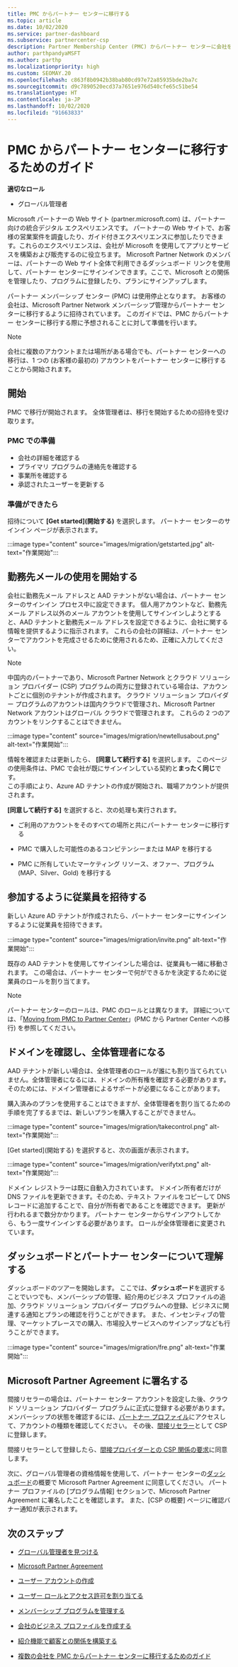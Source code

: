 ```yaml
---
title: PMC からパートナー センターに移行する
ms.topic: article
ms.date: 10/02/2020
ms.service: partner-dashboard
ms.subservice: partnercenter-csp
description: Partner Membership Center (PMC) からパートナー センターに会社を移行する方法について説明します。
author: parthpandyaMSFT
ms.author: parthp
ms.localizationpriority: high
ms.custom: SEOMAY.20
ms.openlocfilehash: c863f8b0942b38bab80cd97e72a85935bde2ba7c
ms.sourcegitcommit: d9c7890520ecd37a7651e976d540cfe65c51be54
ms.translationtype: HT
ms.contentlocale: ja-JP
ms.lasthandoff: 10/02/2020
ms.locfileid: "91663833"
---
```

# <a name="guide-to-migrating-from-pmc-to-partner-center"></a>PMC からパートナー センターに移行するためのガイド

**適切なロール**

- グローバル管理者

Microsoft パートナーの Web サイト (partner.microsoft.com) は、パートナー向けの統合デジタル エクスペリエンスです。 パートナーの Web サイトで、お客様の営業案件を調査したり、ガイド付きエクスペリエンスに参加したりできます。これらのエクスペリエンスは、会社が Microsoft を使用してアプリとサービスを構築および販売するのに役立ちます。 Microsoft Partner Network のメンバーは、パートナーの Web サイト全体で利用できるダッシュボード リンクを使用して、パートナー センターにサインインできます。ここで、Microsoft との関係を管理したり、プログラムに登録したり、プランにサインアップします。

パートナー メンバーシップ センター (PMC) は使用停止となります。 お客様の会社は、Microsoft Partner Network メンバーシップ管理からパートナー センターに移行するように招待されています。 このガイドでは、PMC からパートナー センターに移行する際に予想されることに対して準備を行います。

>[!NOTE]
>会社に複数のアカウントまたは場所がある場合でも、パートナー センターへの移行は、1 つの (お客様の最初の) アカウントをパートナー センターに移行することから開始されます。

## <a name="get-started"></a>開始

PMC で移行が開始されます。 全体管理者は、移行を開始するための招待を受け取ります。

### <a name="prepare-in-pmc"></a>PMC での準備

- 会社の詳細を確認する
- プライマリ プログラムの連絡先を確認する
- 事業所を確認する
- 承認されたユーザーを更新する

### <a name="when-youre-ready"></a>準備ができたら

招待について **[Get started]\(開始する\)** を選択します。 パートナー センターのサインイン ページが表示されます。

:::image type="content" source="images/migration/getstarted.jpg" alt-text="作業開始":::

## <a name="start-with-your-work-email"></a>勤務先メールの使用を開始する

会社に勤務先メール アドレスと AAD テナントがない場合は、パートナー センターのサインイン プロセス中に設定できます。 個人用アカウントなど、勤務先メール アドレス以外のメール アカウントを使用してサインインしようとすると、AAD テナントと勤務先メール アドレスを設定できるように、会社に関する情報を提供するように指示されます。 これらの会社の詳細は、パートナー センターでアカウントを完成させるために使用されるため、正確に入力してください。

>[!NOTE]
>中国内のパートナーであり、Microsoft Partner Network とクラウド ソリューション プロバイダー (CSP) プログラムの両方に登録されている場合は、アカウントごとに個別のテナントが作成されます。 クラウド ソリューション プロバイダー プログラムのアカウントは国内クラウドで管理され、Microsoft Partner Network アカウントはグローバル クラウドで管理されます。 これらの 2 つのアカウントをリンクすることはできません。

:::image type="content" source="images/migration/newtellusabout.png" alt-text="作業開始":::

情報を確認または更新したら、 **[同意して続行する]** を選択します。
このページの使用条件は、PMC で会社が既にサインインしている契約と**まったく同じ**です。  
この手順により、Azure AD テナントの作成が開始され、職場アカウントが提供されます。

**[同意して続行する]** を選択すると、次の処理も実行されます。

- ご利用のアカウントをそのすべての場所と共にパートナー センターに移行する

- PMC で購入した可能性のあるコンピテンシーまたは MAP を移行する

- PMC に所有していたマーケティング リソース、オファー、プログラム (MAP、Silver、Gold) を移行する

## <a name="invite-employees-to-join-you"></a>参加するように従業員を招待する

新しい Azure AD テナントが作成されたら、パートナー センターにサインインするように従業員を招待できます。

:::image type="content" source="images/migration/invite.png" alt-text="作業開始":::

既存の AAD テナントを使用してサインインした場合は、従業員も一緒に移動されます。 この場合は、パートナー センターで何ができるかを決定するために従業員のロールを割り当てます。 

>[!NOTE] 
>パートナー センターのロールは、PMC のロールとは異なります。 詳細については、「[Moving from PMC to Partner Center](move-pmc-pc-map.md)」(PMC から Partner Center への移行) を参照してください。

## <a name="verify-your-domain-and-become-a-global-admin"></a>ドメインを確認し、全体管理者になる  

AAD テナントが新しい場合は、全体管理者のロールが誰にも割り当てられていません。全体管理者になるには、ドメインの所有権を確認する必要があります。 そのためには、ドメイン管理者によるサポートが必要になることがあります。

購入済みのプランを使用することはできますが、全体管理者を割り当てるための手順を完了するまでは、新しいプランを購入することができません。

:::image type="content" source="images/migration/takecontrol.png" alt-text="作業開始":::

[Get started]\(開始する\) を選択すると、次の画面が表示されます。

:::image type="content" source="images/migration/verifytxt.png" alt-text="作業開始":::

ドメイン レジストラーは既に自動入力されています。 ドメイン所有者だけが DNS ファイルを更新できます。そのため、テキスト ファイルをコピーして DNS レコードに追加することで、自分が所有者であることを確認できます。 更新が行われるまで数分かかります。 パートナー センターからサインアウトしてから、もう一度サインインする必要があります。 ロールが全体管理者に変更されています。

## <a name="get-acquainted-with-your-dashboard-and-partner-center"></a>ダッシュボードとパートナー センターについて理解する

ダッシュボードのツアーを開始します。 ここでは、**ダッシュボード**を選択することでいつでも、メンバーシップの管理、紹介用のビジネス プロファイルの追加、クラウド ソリューション プロバイダー プログラムへの登録、ビジネスに関連する通知とプランの確認を行うことができます。 また、インセンティブの管理、マーケットプレースでの購入、市場投入サービスへのサインアップなども行うことができます。  

:::image type="content" source="images/migration/fre.png" alt-text="作業開始":::

## <a name="sign-the-microsoft-partner-agreement"></a>Microsoft Partner Agreement に署名する

間接リセラーの場合は、パートナー センター アカウントを設定した後、クラウド ソリューション プロバイダー プログラムに正式に登録する必要があります。 メンバーシップの状態を確認するには、[パートナー プロファイル](https://partner.microsoft.com/pcv/accountsettings/partnerprofile)にアクセスして、アカウントの種類を確認してください。 その後、[間接リセラー](enrolling-in-the-csp-program.md)として CSP に登録します。

 間接リセラーとして登録したら、[間接プロバイダーとの CSP 関係の要求](indirect-reseller-tasks-in-partner-center.md)に同意します。

次に、グローバル管理者の資格情報を使用して、パートナー センターの[ダッシュボード](https://partner.microsoft.com/pvc/dashboard)の概要で Microsoft Partner Agreement に同意してください。 パートナー プロファイルの [プログラム情報] セクションで、Microsoft Partner Agreement に署名したことを確認します。 また、[CSP の概要] ページに確認バナー通知が表示されます。 

## <a name="next-steps"></a>次のステップ

- [グローバル管理者を見つける](become-global-admin.md)

- [Microsoft Partner Agreement](microsoft-partner-agreement.md)

- [ユーザー アカウントの作成](create-user-accounts-and-set-permissions.md)

- [ユーザー ロールとアクセス許可を割り当てる](permissions-overview.md)

- [メンバーシップ プログラムを管理する](renew-mpn-offers.md)

- [会社のビジネス プロファイルを作成する](create-a-marketing-profile.md)

- [紹介機能で顧客との関係を構築する](manage-leads.md)

- [複数の会社を PMC からパートナー センターに移行するためのガイド](move-multiple-companies.md)
